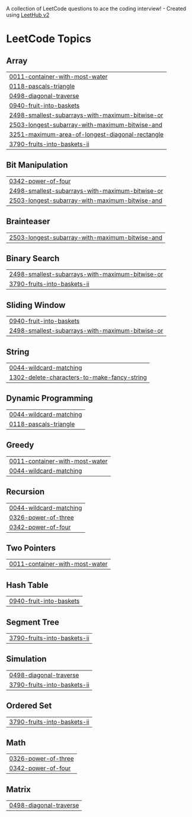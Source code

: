 A collection of LeetCode questions to ace the coding interview! - Created using [LeetHub v2](https://github.com/arunbhardwaj/LeetHub-2.0)
<!---LeetCode Topics Start-->
# LeetCode Topics
## Array
|  |
| ------- |
| [0011-container-with-most-water](https://github.com/CodeByAgilan/leetcode_optimize/tree/master/0011-container-with-most-water) |
| [0118-pascals-triangle](https://github.com/CodeByAgilan/leetcode_optimize/tree/master/0118-pascals-triangle) |
| [0498-diagonal-traverse](https://github.com/CodeByAgilan/leetcode_optimize/tree/master/0498-diagonal-traverse) |
| [0940-fruit-into-baskets](https://github.com/CodeByAgilan/leetcode_optimize/tree/master/0940-fruit-into-baskets) |
| [2498-smallest-subarrays-with-maximum-bitwise-or](https://github.com/CodeByAgilan/leetcode_optimize/tree/master/2498-smallest-subarrays-with-maximum-bitwise-or) |
| [2503-longest-subarray-with-maximum-bitwise-and](https://github.com/CodeByAgilan/leetcode_optimize/tree/master/2503-longest-subarray-with-maximum-bitwise-and) |
| [3251-maximum-area-of-longest-diagonal-rectangle](https://github.com/CodeByAgilan/leetcode_optimize/tree/master/3251-maximum-area-of-longest-diagonal-rectangle) |
| [3790-fruits-into-baskets-ii](https://github.com/CodeByAgilan/leetcode_optimize/tree/master/3790-fruits-into-baskets-ii) |
## Bit Manipulation
|  |
| ------- |
| [0342-power-of-four](https://github.com/CodeByAgilan/leetcode_optimize/tree/master/0342-power-of-four) |
| [2498-smallest-subarrays-with-maximum-bitwise-or](https://github.com/CodeByAgilan/leetcode_optimize/tree/master/2498-smallest-subarrays-with-maximum-bitwise-or) |
| [2503-longest-subarray-with-maximum-bitwise-and](https://github.com/CodeByAgilan/leetcode_optimize/tree/master/2503-longest-subarray-with-maximum-bitwise-and) |
## Brainteaser
|  |
| ------- |
| [2503-longest-subarray-with-maximum-bitwise-and](https://github.com/CodeByAgilan/leetcode_optimize/tree/master/2503-longest-subarray-with-maximum-bitwise-and) |
## Binary Search
|  |
| ------- |
| [2498-smallest-subarrays-with-maximum-bitwise-or](https://github.com/CodeByAgilan/leetcode_optimize/tree/master/2498-smallest-subarrays-with-maximum-bitwise-or) |
| [3790-fruits-into-baskets-ii](https://github.com/CodeByAgilan/leetcode_optimize/tree/master/3790-fruits-into-baskets-ii) |
## Sliding Window
|  |
| ------- |
| [0940-fruit-into-baskets](https://github.com/CodeByAgilan/leetcode_optimize/tree/master/0940-fruit-into-baskets) |
| [2498-smallest-subarrays-with-maximum-bitwise-or](https://github.com/CodeByAgilan/leetcode_optimize/tree/master/2498-smallest-subarrays-with-maximum-bitwise-or) |
## String
|  |
| ------- |
| [0044-wildcard-matching](https://github.com/CodeByAgilan/leetcode_optimize/tree/master/0044-wildcard-matching) |
| [1302-delete-characters-to-make-fancy-string](https://github.com/CodeByAgilan/leetcode_optimize/tree/master/1302-delete-characters-to-make-fancy-string) |
## Dynamic Programming
|  |
| ------- |
| [0044-wildcard-matching](https://github.com/CodeByAgilan/leetcode_optimize/tree/master/0044-wildcard-matching) |
| [0118-pascals-triangle](https://github.com/CodeByAgilan/leetcode_optimize/tree/master/0118-pascals-triangle) |
## Greedy
|  |
| ------- |
| [0011-container-with-most-water](https://github.com/CodeByAgilan/leetcode_optimize/tree/master/0011-container-with-most-water) |
| [0044-wildcard-matching](https://github.com/CodeByAgilan/leetcode_optimize/tree/master/0044-wildcard-matching) |
## Recursion
|  |
| ------- |
| [0044-wildcard-matching](https://github.com/CodeByAgilan/leetcode_optimize/tree/master/0044-wildcard-matching) |
| [0326-power-of-three](https://github.com/CodeByAgilan/leetcode_optimize/tree/master/0326-power-of-three) |
| [0342-power-of-four](https://github.com/CodeByAgilan/leetcode_optimize/tree/master/0342-power-of-four) |
## Two Pointers
|  |
| ------- |
| [0011-container-with-most-water](https://github.com/CodeByAgilan/leetcode_optimize/tree/master/0011-container-with-most-water) |
## Hash Table
|  |
| ------- |
| [0940-fruit-into-baskets](https://github.com/CodeByAgilan/leetcode_optimize/tree/master/0940-fruit-into-baskets) |
## Segment Tree
|  |
| ------- |
| [3790-fruits-into-baskets-ii](https://github.com/CodeByAgilan/leetcode_optimize/tree/master/3790-fruits-into-baskets-ii) |
## Simulation
|  |
| ------- |
| [0498-diagonal-traverse](https://github.com/CodeByAgilan/leetcode_optimize/tree/master/0498-diagonal-traverse) |
| [3790-fruits-into-baskets-ii](https://github.com/CodeByAgilan/leetcode_optimize/tree/master/3790-fruits-into-baskets-ii) |
## Ordered Set
|  |
| ------- |
| [3790-fruits-into-baskets-ii](https://github.com/CodeByAgilan/leetcode_optimize/tree/master/3790-fruits-into-baskets-ii) |
## Math
|  |
| ------- |
| [0326-power-of-three](https://github.com/CodeByAgilan/leetcode_optimize/tree/master/0326-power-of-three) |
| [0342-power-of-four](https://github.com/CodeByAgilan/leetcode_optimize/tree/master/0342-power-of-four) |
## Matrix
|  |
| ------- |
| [0498-diagonal-traverse](https://github.com/CodeByAgilan/leetcode_optimize/tree/master/0498-diagonal-traverse) |
<!---LeetCode Topics End-->